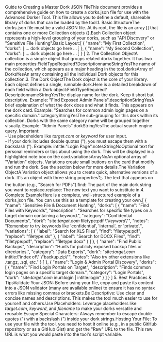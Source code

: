 Guide to Creating a Master Dork JSON FileThis document provides a comprehensive guide on how to create a dorks.json file for use with the Advanced Dorker Tool. This file allows you to define a default, shareable library of dorks that can be loaded by the tool.1. Basic StructureThe dorks.json file must be a valid JSON file. At its root, the file is an array [] that contains one or more Collection objects {}.Each Collection object represents a high-level grouping of your dorks, such as "API Discovery" or "Sensitive File Hunting".Basic Layout:[
  {
    "name": "My First Collection",
    "dorks": [ ... dork objects go here ... ]
  },
  {
    "name": "My Second Collection",
    "dorks": [ ... dork objects go here ... ]
  }
]
2. The Collection ObjectA collection is a simple object that groups related dorks together. It has two main properties:FieldTypeRequired?DescriptionnameStringYesThe name of the collection, which appears as a major heading in the tool.dorksArray of DorksYesAn array containing all the individual Dork objects for this collection.3. The Dork ObjectThe Dork object is the core of your library. Each object defines a single, runnable dork.Here is a detailed breakdown of each field within a Dork object:FieldTypeRequired?DescriptionnameStringYesThe display name for the dork. Keep it short but descriptive. Example: "Find Exposed Admin Panels".descriptionStringYesA brief explanation of what the dork does and what it finds. This appears on the dork card. Example: "Searches for common admin login pages on a specific domain.".categoryStringYesThe sub-grouping for this dork within its collection. Dorks with the same category name will be grouped together visually. Example: "Admin Panels".dorkStringYesThe actual search engine query. Important:<br>- Use placeholders like $target.com$ or $keyword$ for user input.<br>- If your dork includes double quotes ("), you must escape them with a backslash (\"). Example: intitle:\"Login Page\".notesStringNoOptional text for personal reminders or tips about using the dork. This will be displayed in a highlighted note box on the card.variationsArrayNoAn optional array of "Variation" objects. Variations create small buttons on the card that modify and run the dork. See the section below for more details.The Variation ObjectA Variation object allows you to create quick, alternative versions of a dork. It's an object with three string properties:label: The text that appears on the button (e.g., "Search for PDFs").find: The part of the main dork string you want to replace.replace: The new text you want to substitute in.4. Complete ExampleHere is a complete, well-structured example of a dorks.json file. You can use this as a template for creating your own.[
  {
    "name": "Sensitive File & Document Hunting",
    "dorks": [
      {
        "name": "Find Files with Keywords",
        "description": "Searches for specific file types on a target domain containing a keyword.",
        "category": "Confidential Documents",
        "dork": "site:$target.com$ filetype:pdf \\"$keyword$\\"",
        "notes": "Remember to try keywords like 'confidential', 'internal', or 'private'.",
        "variations": [
          {
            "label": "Search for XLS Files",
            "find": "filetype:pdf",
            "replace": "filetype:xls"
          },
          {
            "label": "Search for DOCX Files",
            "find": "filetype:pdf",
            "replace": "filetype:docx"
          }
        ]
      },
      {
        "name": "Find Public Backups",
        "description": "Hunts for publicly exposed backup files or directories.",
        "category": "Data Exports",
        "dork": "site:$target.com$ intitle:\\"index of\\" \\"backup.zip\\"",
        "notes": "Also try other extensions like .tar.gz, .sql, etc."
      }
    ]
  },
  {
    "name": "Login & Admin Portal Discovery",
    "dorks": [
      {
        "name": "Find Login Portals on Target",
        "description": "Finds common login pages on a specific target domain.",
        "category": "Login Portals",
        "dork": "site:$target.com$ inurl:login | intitle:login"
      }
    ]
  }
]
5. Best Practices & TipsValidate Your JSON: Before using your file, copy and paste its content into a JSON validator (many are available online) to ensure it has no syntax errors like missing commas or brackets.Be Descriptive: Use clear and concise names and descriptions. This makes the tool much easier to use for yourself and others.Use Placeholders: Leverage placeholders like $target.com$, $keyword$, and $filename$ to make your dorks versatile and reusable.Escape Special Characters: Always remember to escape double quotes (") with a backslash (\") inside your dork strings.Hosting Your File: To use your file with the tool, you need to host it online (e.g., in a public GitHub repository or as a GitHub Gist) and get the "Raw" URL to the file. This raw URL is what you would paste into the tool's script variable.
